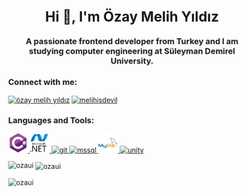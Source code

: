 <h1 align="center">Hi 👋, I'm Özay Melih Yıldız</h1>
<h3 align="center">A passionate frontend developer from Turkey and I am studying computer engineering at Süleyman Demirel University.</h3>

<h3 align="left">Connect with me:</h3>
<p align="left">
<a href="https://www.linkedin.com/in/%C3%B6zay-melih-y%C4%B1ld%C4%B1z-442680235/" target="blank"><img align="center" src="https://raw.githubusercontent.com/rahuldkjain/github-profile-readme-generator/master/src/images/icons/Social/linked-in-alt.svg" alt="özay melih yıldız" height="30" width="40" /></a>
<a href="https://instagram.com/melihisdevil" target="blank"><img align="center" src="https://raw.githubusercontent.com/rahuldkjain/github-profile-readme-generator/master/src/images/icons/Social/instagram.svg" alt="melihisdevil" height="30" width="40" /></a>
</p>

<h3 align="left">Languages and Tools:</h3>
<p align="left"> <a href="https://www.w3schools.com/cs/" target="_blank" rel="noreferrer"> <img src="https://raw.githubusercontent.com/devicons/devicon/master/icons/csharp/csharp-original.svg" alt="csharp" width="40" height="40"/> </a> <a href="https://dotnet.microsoft.com/" target="_blank" rel="noreferrer"> <img src="https://raw.githubusercontent.com/devicons/devicon/master/icons/dot-net/dot-net-original-wordmark.svg" alt="dotnet" width="40" height="40"/> </a> <a href="https://git-scm.com/" target="_blank" rel="noreferrer"> <img src="https://www.vectorlogo.zone/logos/git-scm/git-scm-icon.svg" alt="git" width="40" height="40"/> </a> <a href="https://www.microsoft.com/en-us/sql-server" target="_blank" rel="noreferrer"> <img src="https://www.svgrepo.com/show/303229/microsoft-sql-server-logo.svg" alt="mssql" width="40" height="40"/> </a> <a href="https://www.mysql.com/" target="_blank" rel="noreferrer"> <img src="https://raw.githubusercontent.com/devicons/devicon/master/icons/mysql/mysql-original-wordmark.svg" alt="mysql" width="40" height="40"/> </a> <a href="https://unity.com/" target="_blank" rel="noreferrer"> <img src="https://www.vectorlogo.zone/logos/unity3d/unity3d-icon.svg" alt="unity" width="40" height="40"/> </a> </p>

<p><img align="left" src="https://github-readme-stats.vercel.app/api/top-langs?username=ozaui&show_icons=true&locale=en&layout=compact" alt="ozaui" /></p>

<p>&nbsp;<img align="center" src="https://github-readme-stats.vercel.app/api?username=ozaui&show_icons=true&locale=en" alt="ozaui" /></p>

<p><img align="center" src="https://github-readme-streak-stats.herokuapp.com/?user=ozaui&" alt="ozaui" /></p>
